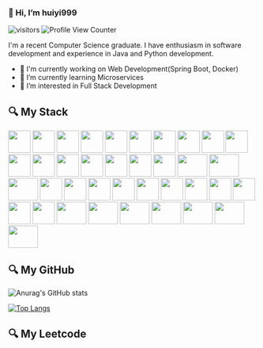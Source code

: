 ###  :wave: Hi, I’m huiyi999 

![visitors](https://visitor-badge.glitch.me/badge?page_id=huiyi999.huiyi999&left_color=black&right_color=green)
![Profile View Counter](https://komarev.com/ghpvc/?username=huiyi999)

I'm a recent Computer Science graduate. I have enthusiasm in software development and experience in Java and Python development.

- :telescope: I'm currently working on Web Development(Spring Boot, Docker)
- 🌱 I’m currently learning Microservices
- 👀 I’m interested in Full Stack Development



## :mag: My Stack 
<code><img height="45" src="https://www.vectorlogo.zone/logos/java/java-horizontal.svg"></code>
<code><img height="45" src="https://www.vectorlogo.zone/logos/python/python-ar21.svg"></code>
<code><img height="45" src="https://www.vectorlogo.zone/logos/mysql/mysql-ar21.svg"></code>
<code><img height="45" src="https://www.vectorlogo.zone/logos/swift/swift-horizontal.svg"></code>
<code><img height="45" src="https://www.vectorlogo.zone/logos/javascript/javascript-vertical.svg"></code>
<code><img height="45" src="https://www.vectorlogo.zone/logos/w3_css/w3_css-official.svg"></code>
<code><img height="45" src="https://www.vectorlogo.zone/logos/w3_html5/w3_html5-ar21.svg"></code>
<code><img height="45" src="https://cdn.worldvectorlogo.com/logos/c.svg"></code>
<code><img height="45" src="https://cdn.worldvectorlogo.com/logos/c--4.svg"></code>
<code><img height="45" src="https://www.vectorlogo.zone/logos/dotnet/dotnet-horizontal.svg"></code>
<code><img height="45" src="https://www.vectorlogo.zone/logos/erlang/erlang-official.svg"></code>
<code><img height="45" src="https://www.vectorlogo.zone/logos/clojure/clojure-ar21.svg"></code> 
<code><img height="45" src="https://www.vectorlogo.zone/logos/jquery/jquery-horizontal.svg"></code>
<code><img height="45" src="https://www.vectorlogo.zone/logos/getbootstrap/getbootstrap-ar21.svg"></code>
<code><img height="45" src="https://www.vectorlogo.zone/logos/springio/springio-ar21.svg"></code>
<code><img height="45" src="https://www.runoob.com/wp-content/uploads/2015/07/restful.gif"></code>
<code><img height="45" src="https://www.vectorlogo.zone/logos/pytorch/pytorch-ar21.svg"></code>
<code><img height="45" width="60" src="https://cdn.jsdelivr.net/gh/devicons/devicon/icons/numpy/numpy-original-wordmark.svg"></code>
<code><img height="45" width="60" src="https://cdn.jsdelivr.net/gh/devicons/devicon/icons/pandas/pandas-original-wordmark.svg"></code>
<code><img height="45" width="60" src="https://cdn.jsdelivr.net/gh/devicons/devicon/icons/pytest/pytest-original-wordmark.svg"></code> 
<code><img height="45" src="https://www.vectorlogo.zone/logos/tensorflow/tensorflow-ar21.svg"></code>
<code><img height="45" src="https://www.vectorlogo.zone/logos/jupyter/jupyter-ar21.svg"></code>
<code><img height="45" src="https://www.vectorlogo.zone/logos/git-scm/git-scm-ar21.svg"></code>
<code><img height="45" src="https://www.vectorlogo.zone/logos/apache_tomcat/apache_tomcat-ar21.svg"></code>
<code><img height="45" src="https://www.vectorlogo.zone/logos/docker/docker-official.svg"></code>
<code><img height="45" src="https://www.vectorlogo.zone/logos/getpostman/getpostman-ar21.svg"></code>
<code><img height="45" src="https://www.vectorlogo.zone/logos/gnu_bash/gnu_bash-ar21.svg"></code>
<code><img height="45" src="https://www.vectorlogo.zone/logos/json/json-ar21.svg"></code>
<code><img height="45" src="https://www.vectorlogo.zone/logos/apache_zookeeper/apache_zookeeper-ar21.svg"></code>
<code><img height="45" src="https://www.vectorlogo.zone/logos/elastic/elastic-ar21.svg"></code>
<code><img height="45" src="https://www.vectorlogo.zone/logos/jenkins/jenkins-ar21.svg"></code>
<code><img height="45" width="60" src="https://cdn.jsdelivr.net/gh/devicons/devicon/icons/pycharm/pycharm-original-wordmark.svg"></code>
<code><img height="45" width="60" src="https://cdn.jsdelivr.net/gh/devicons/devicon/icons/intellij/intellij-original-wordmark.svg"></code>
<code><img height="45" width="60" src="https://cdn.jsdelivr.net/gh/devicons/devicon/icons/xcode/xcode-plain.svg"></code>
<code><img height="45" width="60" src="https://cdn.jsdelivr.net/gh/devicons/devicon/icons/visualstudio/visualstudio-plain-wordmark.svg"></code>
<code><img height="45" width="60" src="https://cdn.jsdelivr.net/gh/devicons/devicon/icons/microsoftsqlserver/microsoftsqlserver-plain-wordmark.svg"></code>
<code><img height="45" width="60" src="https://cdn.jsdelivr.net/gh/devicons/devicon/icons/linux/linux-original.svg"></code>
<code><img height="45" width="60" src="https://cdn.jsdelivr.net/gh/devicons/devicon/icons/trello/trello-plain-wordmark.svg"></code>
<!-- <code><img height="45" src=""></code>
<code><img height="45" src=""></code> -->


## :mag: My GitHub

![Anurag's GitHub stats](https://github-readme-stats.vercel.app/api?username=huiyi999&count_private=true)

[![Top Langs](https://github-readme-stats.vercel.app/api/top-langs/?username=huiyi999&layout=compact)](https://github.com/huiyi999/github-readme-stats)

## :mag: My Leetcode
<div class="message-body">
<!--       <p>国际版示例链接：<code>https://stats.justsong.cn/api/leetcode/?username=accc_hhh</code></p> -->
      <img alt="" src="https://stats.justsong.cn/api/leetcode/?username=accc_hhh">
    </div>
<!---
huiyi999/huiyi999 is a ✨ special ✨ repository because its `README.md` (this file) appears on your GitHub profile.
You can click the Preview link to take a look at your changes.
--->
